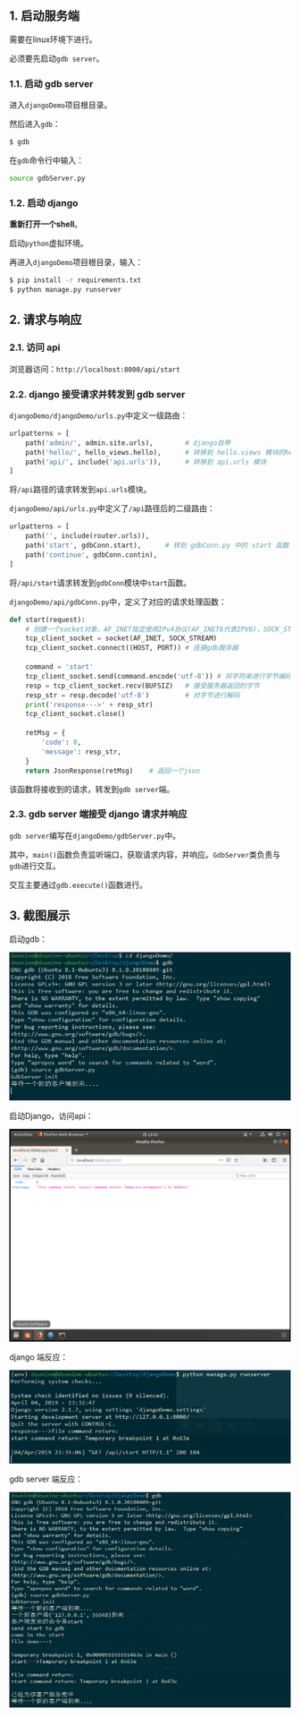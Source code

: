 ## 1. 启动服务端

需要在linux环境下进行。

必须要先启动`gdb server`。

### 1.1. 启动 gdb server

进入`djangoDemo`项目根目录。

然后进入`gdb`：

```bash
$ gdb
```

在`gdb`命令行中输入：

```bash
source gdbServer.py
```

### 1.2. 启动 django

**重新打开一个shell**。

启动`python`虚拟环境。

再进入`djangoDemo`项目根目录，输入：

```bash
$ pip install -r requirements.txt
$ python manage.py runserver
```

## 2. 请求与响应

### 2.1. 访问 api

浏览器访问：`http://localhost:8000/api/start`

### 2.2. django 接受请求并转发到 gdb server

`djangoDemo/djangoDemo/urls.py`中定义一级路由：

```py
urlpatterns = [
    path('admin/', admin.site.urls),        # django自带
    path('hello/', hello_views.hello),      # 转移到 hello.views 模块的hello函数
    path('api/', include('api.urls')),      # 转移到 api.urls 模块
]
```

将`/api`路径的请求转发到`api.urls`模块。

`djangoDemo/api/urls.py`中定义了`/api`路径后的二级路由：

```py
urlpatterns = [
    path('', include(router.urls)),
    path('start', gdbConn.start),      # 转到 gdbConn.py 中的 start 函数
    path('continue', gdbConn.contin),
]
```

将`/api/start`请求转发到`gdbConn`模块中`start`函数。

`djangoDemo/api/gdbConn.py`中，定义了对应的请求处理函数：

```py
def start(request):
    # 创建一个socket对象，AF_INET指定使用IPv4协议(AF_INET6代表IPV6)，SOCK_STREAM指定使用面向流的TCP协议
    tcp_client_socket = socket(AF_INET, SOCK_STREAM)
    tcp_client_socket.connect((HOST, PORT)) # 连接gdb服务器

    command = 'start'
    tcp_client_socket.send(command.encode('utf-8')) # 将字符串进行字节编码，并发送出去
    resp = tcp_client_socket.recv(BUFSIZ)   # 接受服务器返回的字节
    resp_str = resp.decode('utf-8')         # 对字节进行解码
    print('response--->' + resp_str)
    tcp_client_socket.close()

    retMsg = {
        'code': 0,
        'message': resp_str,
    }
    return JsonResponse(retMsg)    # 返回一个json
```

该函数将接收到的请求，转发到`gdb server`端。

### 2.3. gdb server 端接受 django 请求并响应

`gdb server`编写在`djangoDemo/gdbServer.py`中。

其中，`main()`函数负责监听端口，获取请求内容，并响应。`GdbServer`类负责与`gdb`进行交互。

交互主要通过`gdb.execute()`函数进行。

## 3. 截图展示

启动gdb：

![demoPic/QQ截图20190404233200.png](demoPic/QQ截图20190404233200.png)

启动Django，访问api：

![QQ截图20190404233542.png](demoPic/QQ截图20190404233542.png)

django 端反应：

![QQ截图20190404233521.png](demoPic/QQ截图20190404233521.png)

gdb server 端反应：

![QQ截图20190404233531.png](demoPic/QQ截图20190404233531.png)